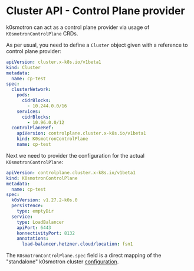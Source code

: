 # Cluster API - Control Plane provider

k0smotron can act as a control plane provider via usage of `K0smotronControlPlane` CRDs.

As per usual, you need to define a `Cluster` object given with a reference to control plane provider:
```yaml
apiVersion: cluster.x-k8s.io/v1beta1
kind: Cluster
metadata:
  name: cp-test
spec:
  clusterNetwork:
    pods:
      cidrBlocks:
        - 10.244.0.0/16
    services:
      cidrBlocks:
        - 10.96.0.0/12
  controlPlaneRef:
    apiVersion: controlplane.cluster.x-k8s.io/v1beta1
    kind: K0smotronControlPlane
    name: cp-test
```

Next we need to provider the configuration for the actual `K0smotronControlPlane`:

```yaml
apiVersion: controlplane.cluster.x-k8s.io/v1beta1
kind: K0smotronControlPlane
metadata:
  name: cp-test
spec:
  k0sVersion: v1.27.2-k0s.0
  persistence:
    type: emptyDir
  service:
    type: LoadBalancer
    apiPort: 6443
    konnectivityPort: 8132
    annotations:
      load-balancer.hetzner.cloud/location: fsn1
```

The `K0smotronControlPlane.spec` field is a direct mapping of the "standalone" k0smotron cluster [configuration](configuration.md).
